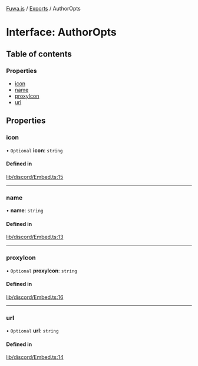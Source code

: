 [Fuwa.js](../README.md) / [Exports](../modules.md) / AuthorOpts

# Interface: AuthorOpts

## Table of contents

### Properties

- [icon](AuthorOpts.md#icon)
- [name](AuthorOpts.md#name)
- [proxyIcon](AuthorOpts.md#proxyicon)
- [url](AuthorOpts.md#url)

## Properties

### icon

• `Optional` **icon**: `string`

#### Defined in

[lib/discord/Embed.ts:15](https://github.com/fuwajs/fuwa.js/blob/ca6b509/src/lib/discord/Embed.ts#L15)

___

### name

• **name**: `string`

#### Defined in

[lib/discord/Embed.ts:13](https://github.com/fuwajs/fuwa.js/blob/ca6b509/src/lib/discord/Embed.ts#L13)

___

### proxyIcon

• `Optional` **proxyIcon**: `string`

#### Defined in

[lib/discord/Embed.ts:16](https://github.com/fuwajs/fuwa.js/blob/ca6b509/src/lib/discord/Embed.ts#L16)

___

### url

• `Optional` **url**: `string`

#### Defined in

[lib/discord/Embed.ts:14](https://github.com/fuwajs/fuwa.js/blob/ca6b509/src/lib/discord/Embed.ts#L14)
